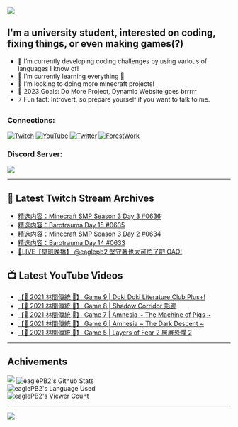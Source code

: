 <!--### Hello people, I'm EaglePB2 - The one who building something for fun 👋
Thank you for standby for this profile.   
The purpose of this profile is coming soon.   
You may come back later, as you wish if this readme.md is updated.   -->

<a href="https://github.com/lightda104530"><img src="https://readme-typing-svg.herokuapp.com/?duration=7000&width=600&lines=Hello+people,+I%27m+EaglePB2.;The+one+who+builds+something+for+fun+%F0%9F%91%8B;Thank+you+for+standby+for+this+profile.;The+purpose+of+this+profile+is+coming+soon.;You+may+come+back+later.;As+you+wish+if+this+readme.md+is+updated.;"></a>


## I'm a university student, interested on coding, fixing things, or even making games(?)
- 🔭 I’m currently developing coding challenges by using various of languages I know of!
- 🌱 I’m currently learning everything 🤣
- 💬 I’m looking to doing more minecraft projects!
- 🥅 2023 Goals: Do More Project, Dynamic Website goes brrrrr
- ⚡ Fun fact: Introvert, so prepare yourself if you want to talk to me.

### Connections:

[![Twitch](https://img.shields.io/badge/Twitch-9347FF?style=flat-square&logo=twitch&logoColor=white)](https://www.twitch.tv/eaglepb2)
[![YouTube](https://img.shields.io/badge/YouTube-%23FF0000.svg?style=flat-square&logo=YouTube&logoColor=white)](https://www.youtube.com/eaglepb2)
[![Twitter](https://img.shields.io/badge/Twitter-%231DA1F2.svg?style=flat-square&logo=Twitter&logoColor=white)](https://twitter.com/eaglepb2)
[![ForestWork](https://img.shields.io/badge/Forestwork_Website-415549?style=flat-square&logo=homeadvisor&logoColor=white)](https://forestwork.team)

### Discord Server:

[![](https://invidget.switchblade.xyz/qKrub9b?theme=dark&language=ch)](https://discord.gg/qKrub9b)

---

## 👾 Latest Twitch Stream Archives
<!-- TWITCH:START -->
- [精选内容：Minecraft SMP Season 3 Day 3 #0636](https://www.twitch.tv/videos/1946273313)
- [精选内容：Barotrauma Day 15 #0635](https://www.twitch.tv/videos/1946273163)
- [精选内容：Minecraft SMP Season 3 Day 2 #0634](https://www.twitch.tv/videos/1946272585)
- [精选内容：Barotrauma Day 14 #0633](https://www.twitch.tv/videos/1946272072)
- [🔴LIVE【早班晚播】 @eaglepb2 堅守著也太可怕了吧 OAO!](https://www.twitch.tv/videos/1945749658)
<!-- TWITCH:END -->



## 📺 Latest YouTube Videos
<!-- YOUTUBE:START -->
- [【🎃 2021 林間傳統 🎃】 Game 9 | Doki Doki Literature Club Plus+!](https://www.youtube.com/watch?v=FrOf_KETaxc)
- [【🎃 2021 林間傳統 🎃】 Game 8 | Shadow Corridor 影廊](https://www.youtube.com/watch?v=PLgBy78IQnE)
- [【🎃 2021 林間傳統 🎃】 Game 7 | Amnesia ~ The Machine of Pigs ~](https://www.youtube.com/watch?v=hRq4eztNSyE)
- [【🎃 2021 林間傳統 🎃】 Game 6 | Amnesia ~ The Dark Descent ~](https://www.youtube.com/watch?v=vKAMCQOroi8)
- [【🎃 2021 林間傳統 🎃】 Game 5 | Layers of Fear 2 層層恐懼 2](https://www.youtube.com/watch?v=JFfw9HoogoM)
<!-- YOUTUBE:END -->

---

## Achivements
[![](https://github-profile-trophy.vercel.app/?username=eaglepb2&theme=monokai&no-bg=true&&title=Repositories,Issues,Commit,MultiLanguage)](https://github.com/anuraghazra/github-readme-stats)
<img align="center" alt="eaglePB2's Github Stats" src="https://github-readme-stats.vercel.app/api?username=eaglePB2&show_icons=true&hide_border=true&theme=merko" />
<br>
<img align="center" alt="eaglePB2's Language Used" src="https://github-readme-stats.vercel.app/api/top-langs/?username=eaglePB2&show_icons=true&hide_border=true&theme=merko&layout=compact&langs_count=8" />
<br>
<img align="center" alt="eaglePB2's Viewer Count" src="https://visitcount.itsvg.in/api?id=eaglepb2&label=Profile%20Views&color=3&icon=5&pretty=true" />

<hr>

<!-- RANDOMQUOTE:START -->
![](https://quotes-github-readme.vercel.app/api?type=horizontal&theme=merko)
<!-- RANDOMQUOTE:END -->


<!--
       _____   _   _   _____       _____   _   _   ____   
      |_   _| | | | | |  ___|     |  ___| | \ | | |  _  \  
        | |   | |_| | | |___      | |___  |  \| | | | | | 
        | |   |  _  | |  ___|     |  ___| |     | | | | | 
        | |   | | | | | |___      | |___  | |\  | | |_| | 
        |_|   |_| |_| |_____|     |_____| |_| \_| |____ / 
      
-->
